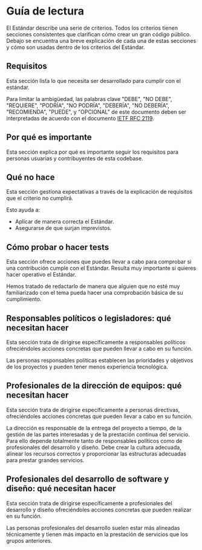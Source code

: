# Guía de lectura

El Estándar describe una serie de criterios.
Todos los criterios tienen secciones consistentes que clarifican cómo crear un gran código público.
Debajo se encuentra una breve explicación de cada una de estas secciones y cómo son usadas dentro de los criterios del Estándar.

## Requisitos

Esta sección lista lo que necesita ser desarrollado para cumplir con el estándar.

Para limitar la ambigüedad, las palabras clave "DEBE", "NO DEBE", "REQUIERE", "PODRÍA", "NO PODRÍA", "DEBERÍA", "NO DEBERÍA", "RECOMIENDA",  "PUEDE", y "OPCIONAL" de este documento deben ser interpretadas de acuerdo con el documento [IETF RFC 2119](https://tools.ietf.org/html/rfc2119).

## Por qué es importante

Esta sección explica por qué es importante seguir los requisitos para personas usuarias y contribuyentes de esta codebase.

## Qué no hace

Esta sección gestiona expectativas a través de la explicación de requisitos que el criterio no cumplirá.

Esto ayuda a:

* Aplicar de manera correcta el Estándar.
* Asegurarse de que surjan imprevistos.

## Cómo probar o hacer tests

Esta sección ofrece acciones que puedes llevar a cabo para comprobar si una contribución cumple con el Estándar. Resulta muy importante si quieres hacer operativo el Estándar.

Hemos tratado de redactarlo de manera que alguien que no esté muy familiarizado con el tema pueda hacer una comprobación básica de su cumplimiento.

## Responsables políticos o legisladores: qué necesitan hacer

Esta sección trata de dirigirse específicamente a responsables políticos ofreciéndoles acciones concretas que pueden llevar a cabo en su función.

Las personas responsables políticas establecen las prioridades y objetivos de los proyectos y pueden tener menos experiencia tecnológica.

## Profesionales de la dirección de equipos: qué necesitan hacer

Esta sección trata de dirigirse específicamente a personas directivas, ofreciéndoles acciones concretas que pueden llevar a cabo en su función.

La dirección es responsable de la entrega del proyecto a tiempo, de la gestión de las partes interesadas y de la prestación continua del servicio. Para ello depende totalmente tanto de responsables políticos como de profesionales del desarrollo y diseño. Debe crear la cultura adecuada, alinear los recursos correctos y proporcionar las estructuras adecuadas para prestar grandes servicios.

## Profesionales del desarrollo de software y diseño: qué necesitan hacer

Esta sección trata de dirigirse específicamente a profesionales del desarrollo y diseño ofreciéndoles acciones concretas que pueden realizar en su función.

Las personas profesionales del desarrollo suelen estar más alineadas técnicamente y tienen más impacto en la prestación de servicios que los grupos anteriores.
